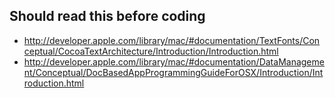 Should read this before coding
---------------------

* http://developer.apple.com/library/mac/#documentation/TextFonts/Conceptual/CocoaTextArchitecture/Introduction/Introduction.html
* http://developer.apple.com/library/mac/#documentation/DataManagement/Conceptual/DocBasedAppProgrammingGuideForOSX/Introduction/Introduction.html
